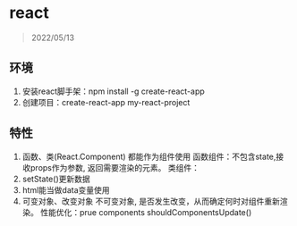 # react
> 2022/05/13

## 环境
1. 安装react脚手架：npm install -g create-react-app
2. 创建项目：create-react-app my-react-project


## 特性
1. 函数、类(React.Component) 都能作为组件使用
   函数组件：不包含state,接收props作为参数, 返回需要渲染的元素。
   类组件：
2. setState()更新数据
3. html能当做data变量使用
4. 可变对象、改变对象
不可变对象, 是否发生改变，从而确定何时对组件重新渲染。
性能优化：prue components shouldComponentsUpdate()
